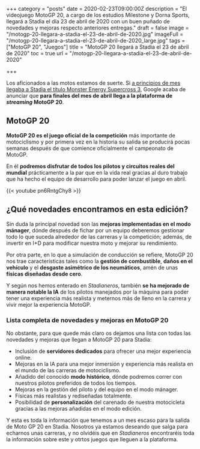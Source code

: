 +++
category = "posts"
date = 2020-02-23T09:00:00Z
description = "El videojuego MotoGP 20, a cargo de los estudios Milestone y Dorna Sports, llegará a Stadia el día 23 de abril de 2020 con un buen puñado de novedades y mejoras respecto anteriores entregas."
draft = false
image = "/motogp-20-llegara-a-stadia-el-23-de-abril-de-2020.jpg"
imageFull = "/motogp-20-llegara-a-stadia-el-23-de-abril-de-2020_large.jpg"
tags = ["MotoGP 20", "Juegos"]
title = "MotoGP 20 llegará a Stadia el 23 de abril de 2020"
toc = true
url = "/motogp-20-llegara-a-stadia-el-23-de-abril-de-2020"

+++

Los aficionados a las motos estamos de suerte. Si <a class="u-anchor" href="https://www.stadianeros.com/supercross-3-nuevo-juego-en-el-catalogo-de-stadia/
">a principios de mes llegaba a Stadia el título Monster Energy Supercross 3</a>, Google acaba de anunciar que **para finales del mes de abril llega a la plataforma de *streaming* MotoGP 20**.

## MotoGP 20

**MotoGP 20 es el juego oficial de la competición** más importante de motociclismo y por primera vez en la historia su salida se producirá pocas semanas después de que comience oficialmente el campeonato de MotoGP. 

En él **podremos disfrutar de todos los pilotos y circuitos reales del mundial** prácticamente a la par que en la vida real gracias al duro trabajo que ha hecho el equipo de desarrollo para poder lanzar el juego en abril.

<div class="u-youtube">
  {{< youtube pn6RntgChy8 >}}
</div>

## ¿Qué novedades encontramos en esta edición?

Sin duda la principal novedad son las **mejoras implementadas en el modo mánager**, dónde después de fichar por un equipo deberemos gestionar todo lo que suceda alrededor de las carreras y la competición; además, de invertir en I+D para modificar nuestra moto y mejorar su rendimiento. 

Por otra parte, en lo que a simulación de conducción se refiere, MotoGP 20 nos trae características tales como la **gestión de combustible**, **daños en el vehículo** y el **desgaste asimétrico de los neumáticos**, amén de unas **físicas diseñadas desde cero**.

Y según nos hemos enterado en *Stadianeros*, también **se ha mejorado de manera notable la IA** de los pilotos manejados por la máquina para poder tener una experiencia más realista y meternos más de lleno en la carrera y vivir mejor la experiencia MotoGP.

### Lista completa de novedades y mejoras en MotoGP 20

No obstante, para que quede más claro os dejamos una lista con todas las novedades y mejoras que llegan a MotoGP 20 para Stadia:

* Inclusión de **servidores dedicados** para ofrecer una mejor experiencia online.
* Mejoras en la IA para una mejor inmersión y experiencia más realista en el mundo de las carreras de motociclismo.
* Añadido del conocido **modo histórico**, dónde podremos correr con nuestros pilotos preferidos de todos los tiempos.
* Mejoras en la gestión del piloto y del equipo en el modo mánager.
* Físicas más realistas y rediseñadas totalmente.
* Posibilidad de **personalización** del carenado de nuestra motocicleta gracias a las mejoras añadidas en el modo edición.

Y esta es toda la información que tenemos a un mes escaso para la salida de Moto GP 20 en Stadia. Nosotros ya estamos deseando que salga para echarnos unas carreras, y no olvidéis que en _Stadianeros_ encontraréis toda la información sobre este y otrtos juegos que lleguen a la plataforma.
